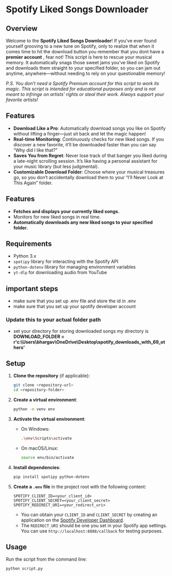 # Spotify Liked Songs Downloader

## Overview

Welcome to the **Spotify Liked Songs Downloader**! If you've ever found yourself grooving to a new tune on Spotify, only to realize that when it comes time to hit the download button you remember that you dont have a **premier account** , fear not! This script is here to rescue your musical memory. It automatically snags those sweet jams you’ve liked on Spotify and downloads them straight to your specified folder, so you can jam out anytime, anywhere—without needing to rely on your questionable memory!

*P.S. You don’t need a Spotify Premium account for this script to work its magic. This script is intended for educational purposes only and is not meant to infringe on artists' rights or steal their work. Always support your favorite artists!*


## Features
- **Download Like a Pro**: Automatically download songs you like on Spotify without lifting a finger—just sit back and let the magic happen!
- **Real-time Monitoring**: Continuously checks for new liked songs. If you discover a new favorite, it’ll be downloaded faster than you can say “Why did I like that?”
- **Saves You from Regret**: Never lose track of that banger you liked during a late-night scrolling session. It’s like having a personal assistant for your music library (but less judgmental).
- **Customizable Download Folder**: Choose where your musical treasures go, so you don’t accidentally download them to your “I’ll Never Look at This Again” folder.

## Features
- **Fetches and displays your currently liked songs.**
- Monitors for new liked songs in real time.
- **Automatically downloads any new liked songs to your specified folder.**

## Requirements
- Python 3.x
- `spotipy` library for interacting with the Spotify API
- `python-dotenv` library for managing environment variables
- `yt-dlp` for downloading audio from YouTube

## important steps
- make sure that you set up .env file and store the id in .env
- make sure that you set up your spotify developer account
### Update this to your actual folder path
- set your directory for storing downloaded songs 
    my directory is
**DOWNLOAD_FOLDER = r'c:\Users\bhargav\OneDrive\Desktop\spotify_downloads_with_69_others'**  


## Setup
1. **Clone the repository** (if applicable):
    ```bash
    git clone <repository-url>
    cd <repository-folder>
    ```

2. **Create a virtual environment**:
    ```bash
    python -m venv env
    ```

3. **Activate the virtual environment**:
    - On Windows:
        ```bash
        .\env\Scripts\activate
        ```
    - On macOS/Linux:
        ```bash
        source env/bin/activate
        ```

4. **Install dependencies**:
    ```bash
    pip install spotipy python-dotenv
    ```

5. **Create a `.env` file** in the project root with the following content:
    ```env
    SPOTIFY_CLIENT_ID=<your_client_id>
    SPOTIFY_CLIENT_SECRET=<your_client_secret>
    SPOTIFY_REDIRECT_URI=<your_redirect_uri>
    ```

    - You can obtain your `CLIENT_ID` and `CLIENT_SECRET` by creating an application on the [Spotify Developer Dashboard](https://developer.spotify.com/dashboard/applications).
    - The `REDIRECT_URI` should be one you set in your Spotify app settings. You can use `http://localhost:8888/callback` for testing purposes.

## Usage

Run the script from the command line:

```bash
python script.py